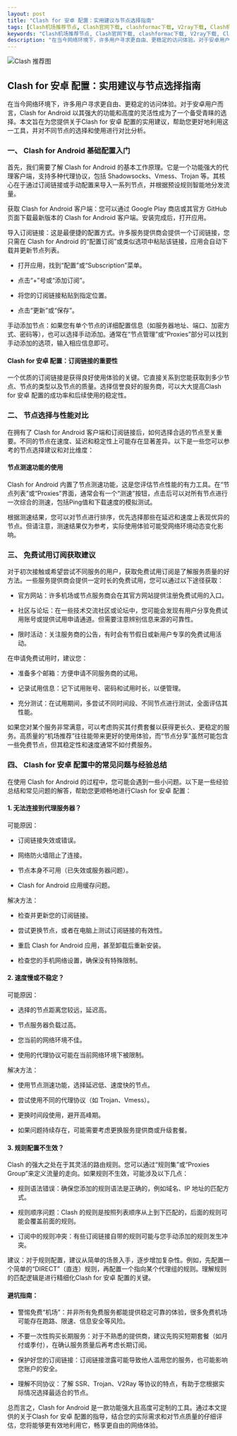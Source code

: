 ```yaml
---
layout: post
title: "Clash for 安卓 配置：实用建议与节点选择指南"
tags: [Clash机场推荐节点, Clash官网下载, clashformac下载, V2ray下载, Clash机场节点订阅网站, clash免费节点二维码, 免费节点clash]
keywords: "Clash机场推荐节点, Clash官网下载, clashformac下载, V2ray下载, Clash机场节点订阅网站, clash免费节点二维码, 免费节点clash"
description: "在当今网络环境下，许多用户寻求更自由、更稳定的访问体验。对于安卓用户而言，Clash for Android 以其强大的功能和高度的灵活性成为了一个备受青睐的选择。本文旨在为您提供关于Clash for 安卓 配置的实用建议，帮助您更好地利用这一工具，并对不同节点的选择和使用进行对比分析。"
---
```


![Clash 推荐图](https://clashjd.github.io/assets/img/稳定订阅机场推荐.png)

## Clash for 安卓 配置：实用建议与节点选择指南

在当今网络环境下，许多用户寻求更自由、更稳定的访问体验。对于安卓用户而言，Clash for Android 以其强大的功能和高度的灵活性成为了一个备受青睐的选择。本文旨在为您提供关于Clash for 安卓 配置的实用建议，帮助您更好地利用这一工具，并对不同节点的选择和使用进行对比分析。

### 一、 Clash for Android 基础配置入门

首先，我们需要了解 Clash for Android 的基本工作原理。它是一个功能强大的代理客户端，支持多种代理协议，包括 Shadowsocks、Vmess、Trojan 等。其核心在于通过订阅链接或手动配置来导入一系列节点，并根据预设规则智能地分发流量。

获取 Clash for Android 客户端：您可以通过 Google Play 商店或其官方 GitHub 页面下载最新版本的 Clash for Android 客户端。安装完成后，打开应用。

导入订阅链接：这是最便捷的配置方式。许多服务提供商会提供一个订阅链接，您只需在 Clash for Android 的“配置订阅”或类似选项中粘贴该链接，应用会自动下载并更新节点列表。

- 打开应用，找到“配置”或“Subscription”菜单。

- 点击“+”号或“添加订阅”。

- 将您的订阅链接粘贴到指定位置。

- 点击“更新”或“保存”。

手动添加节点：如果您有单个节点的详细配置信息（如服务器地址、端口、加密方式、密码等），也可以选择手动添加。通常在“节点管理”或“Proxies”部分可以找到手动添加的选项，输入相应信息即可。

#### Clash for 安卓 配置：订阅链接的重要性

一个优质的订阅链接是获得良好使用体验的关键。它直接关系到您能获取到多少节点、节点的类型以及节点的质量。选择信誉良好的服务商，可以大大提高Clash for 安卓 配置的成功率和后续使用的稳定性。

### 二、 节点选择与性能对比

在拥有了 Clash for Android 客户端和订阅链接后，如何选择合适的节点至关重要。不同的节点在速度、延迟和稳定性上可能存在显著差异。以下是一些您可以参考的节点选择建议和对比维度：

#### 节点测速功能的使用

Clash for Android 内置了节点测速功能，这是您评估节点性能的有力工具。在“节点列表”或“Proxies”界面，通常会有一个“测速”按钮，点击后可以对所有节点进行一次综合的测速，包括Ping值和下载速度的模拟测试。

根据测速结果，您可以对节点进行排序，优先选择那些在延迟和速度上表现优异的节点。但请注意，测速结果仅为参考，实际使用体验可能受网络环境动态变化影响。

### 三、 免费试用订阅获取建议

对于初次接触或希望尝试不同服务的用户，获取免费试用订阅是了解服务质量的好方法。一些服务提供商会提供一定时长的免费试用，您可以通过以下途径获取：

- 官方网站：许多机场或节点服务商会在其官方网站提供注册免费试用的入口。

- 社区与论坛：在一些技术交流社区或论坛中，您可能会发现有用户分享免费试用账号或提供试用申请通道。但需要注意辨别信息来源的可靠性。

- 限时活动：关注服务商的公告，有时会有节假日或新用户专享的免费试用活动。

在申请免费试用时，建议您：

- 准备多个邮箱：方便申请不同服务商的试用。

- 记录试用信息：记下试用账号、密码和试用时长，以便管理。

- 充分测试：在试用期间，多尝试不同时间段、不同节点进行测试，全面评估其性能。

如果您对某个服务非常满意，可以考虑购买其付费套餐以获得更长久、更稳定的服务。高质量的“机场推荐”往往能带来更好的使用体验，而“节点分享”虽然可能包含一些免费节点，但其稳定性和速度通常不如付费服务。

### 四、 Clash for 安卓 配置中的常见问题与经验总结

在使用 Clash for Android 的过程中，您可能会遇到一些小问题。以下是一些经验总结和常见问题的解答，帮助您更顺畅地进行Clash for 安卓 配置：

#### 1. 无法连接到代理服务器？

可能原因：

- 订阅链接失效或错误。

- 网络防火墙阻止了连接。

- 节点本身不可用（已失效或服务器问题）。

- Clash for Android 应用缓存问题。

解决方法：

- 检查并更新您的订阅链接。

- 尝试更换节点，或者在电脑上测试订阅链接的有效性。

- 重启 Clash for Android 应用，甚至卸载后重新安装。

- 检查您的手机网络设置，确保没有特殊限制。

#### 2. 速度慢或不稳定？

可能原因：

- 选择的节点距离您较远，延迟高。

- 节点服务器负载过高。

- 您当前的网络环境不佳。

- 使用的代理协议可能在当前网络环境下被限制。

解决方法：

- 使用节点测速功能，选择延迟低、速度快的节点。

- 尝试使用不同的代理协议（如 Trojan、Vmess）。

- 更换时间段使用，避开高峰期。

- 如果问题持续存在，可能需要考虑更换服务提供商或升级套餐。

#### 3. 规则配置不生效？

Clash 的强大之处在于其灵活的路由规则。您可以通过“规则集”或“Proxies Group”来定义流量的走向。如果规则不生效，可能涉及以下几点：

- 规则语法错误：确保您添加的规则语法是正确的，例如域名、IP 地址的匹配方式。

- 规则顺序问题：Clash 的规则是按照列表顺序从上到下匹配的，后面的规则可能会覆盖前面的规则。

- 订阅中的规则冲突：有些订阅链接自带的规则可能与您手动添加的规则发生冲突。

建议：对于规则配置，建议从简单的场景入手，逐步增加复杂性。例如，先配置一个简单的“DIRECT”（直连）规则，再配置一个指向某个代理组的规则。理解规则的匹配逻辑是进行精细化Clash for 安卓 配置的关键。

#### 避坑指南：

- 警惕免费“机场”：并非所有免费服务都能提供稳定可靠的体验，很多免费机场可能存在跑路、限速、信息安全等风险。

- 不要一次性购买长期服务：对于不熟悉的提供商，建议先购买短期套餐（如月付或季付），在确认服务质量后再考虑长期订阅。

- 保护好您的订阅链接：订阅链接泄露可能导致他人滥用您的服务，也可能影响您账户的安全。

- 理解不同协议：了解 SSR、Trojan、V2Ray 等协议的特点，有助于您根据实际情况选择最适合的节点。

总而言之，Clash for Android 是一款功能强大且高度可定制的工具。通过本文提供的关于Clash for 安卓 配置的指导，结合您的实际需求和对节点质量的仔细评估，您将能够更有效地利用它，畅享更自由的网络体验。